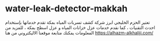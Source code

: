 # water-leak-detector-makkah
تعتير الحزم الخليجي ابرز شركة كشف تسربات المياه بمكة تقدم خدماتها بإستخدام احدث التقنيات ، كما نقدم خدمات عزل خزانات المياه و عزل اسطح بمكة ، للمزيد من المعلومات يمكنك متابعة موقعنا الاليكتروني من هنا https://alhazm-alkhaliji.com/
